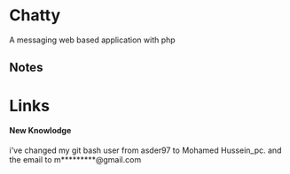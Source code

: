 # Chatty
A messaging web based application with php

## Notes
# Links

#### New Knowlodge
i've changed my git bash user from asder97 to Mohamed Hussein_pc.
and the email to m*********@gmail.com

